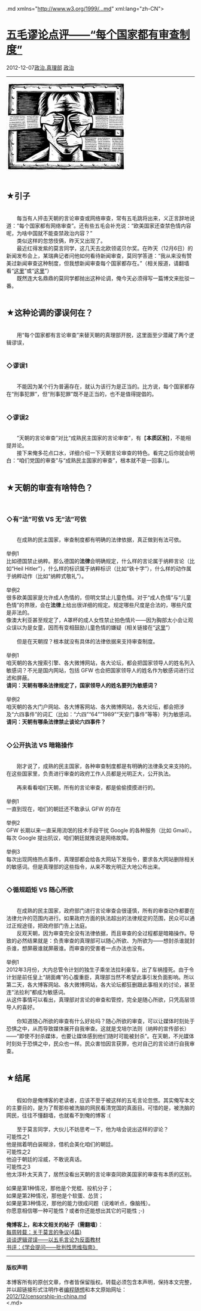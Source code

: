 <!DOCTYPE.md>
.md xmlns="http://www.w3.org/1999/...md" xml:lang="zh-CN">
<head>
<meta http-equiv="Content-Type" content="text.md; charset=utf-8" />
<meta name="generator" content="Python script by program.think@gmail.com" />
<meta name="provider" content="program-think.blogspot.com" />
<link type="text/css" rel="stylesheet" href="../../css/program-think.css" />
<title>五毛谬论点评——“每个国家都有审查制度” - 编程随想的博客</title>
</head>
<body>
<div id="main" style="width:100%;">
<h1><a href="../../index.md" title="回到首页">五毛谬论点评——“每个国家都有审查制度”</a></h1>
<div class="post-info"><span class="date-header">2012-12-07</span><a href="../../tags/E694BFE6B2BB.E79C9FE79086E983A8.md" class="tag">政治.真理部</a> <a href="../../tags/E694BFE6B2BB.md" class="tag">政治</a> </div>
<hr>
<div class="post">
<img src="../../images/2012/12/zCdhYhjTPIlqRNMT9go_WDu5CzVhZ-66V2_BwKC-YP8QX1Ho4NOkm2P0fTyjBd6h8zywCk-cSVeUTAXjYk--8LQboDkk0BJSerLv7-s9g6fg_kO4USae-hBEo7E" alt="不见图 请翻墙"><br /><br /><h2>★引子</h2><br />&#12288;&#12288;每当有人抨击天朝的言论审查或网络审查，常有五毛跳将出来，义正言辞地说道：“每个国家都有网络审查”。还有些五毛会补充说：“欧美国家还查禁色情内容呢，为啥中国就不能查禁政治内容？”<br />&#12288;&#12288;类似这样的忽悠伎俩，昨天又出现了。<br />&#12288;&#12288;最近红得发紫的莫言同学，这几天去北欧领诺贝尔奖。在昨天（12月6日）的新闻发布会上，某瑞典记者问他如何看待新闻审查，莫同学答道：<q>我从来没有赞美过新闻审查这种制度，但我想新闻审查每个国家都存在。</q>（相关报道，请翻墙看“<a href="http://www.voachinese.com/content/moyan-20121207/1560193...md" target="_blank" rel="nofollow">这里</a>”或“<a href="http://cn.nytimes.com/article/culture-arts/2012/12/06/cc06moyanpress/" target="_blank" rel="nofollow">这里</a>”）<br />&#12288;&#12288;既然连大名鼎鼎的莫同学都抛出这种论调，俺今天必须得写一篇博文来批驳一番。<a name='more'></a><!--program-think--><br /><br /><h2>★这种论调的谬误何在？</h2><br />&#12288;&#12288;用<q>每个国家都有言论审查</q>来替天朝的真理部开脱，这里面至少潜藏了两个逻辑谬误，<br /><br /><h3>◇谬误1</h3><br />&#12288;&#12288;不能因为某个行为普遍存在，就认为该行为是正当的。比方说，每个国家都存在“刑事犯罪”，但“刑事犯罪”既不是正当的，也不是值得提倡的。<br /><br /><h3>◇谬误2</h3><br />&#12288;&#12288;“天朝的言论审查”对比“成熟民主国家的言论审查”，有【<b>本质区别</b>】，不能相提并论。<br />&#12288;&#12288;接下来俺多花点口水，详细介绍一下天朝言论审查的特色。看完之后你就会明白：“咱们党国的审查”与“成熟民主国家的审查”，根本就不是一回事儿。<br /><br /><h2>★天朝的审查有啥特色？</h2><br /><h3>◇有“法”可依 VS 无“法”可依</h3><br />&#12288;&#12288;在成熟的民主国家，审查制度都有明确的法律依据，真正做到有法可依。<br /><br />举例1<br />比如德国禁止纳粹。那么德国的<b>法律</b>会明确规定，什么样的言论属于纳粹言论（比如“Heil Hitler”），什么样的标识属于纳粹标识（比如“铁十字”），什么样的动作属于纳粹动作（比如“纳粹式敬礼”）。<br /><br />举例2<br />很多欧美国家是允许成人色情的，但明文禁止儿童色情。对于“成人色情”与“儿童色情”的界限，会在<b>法律</b>上给出很详细的规定。规定哪些尺度是合法的，哪些尺度是非法的。<br />像澳大利亚甚至规定了，A罩杯的成人女性禁止拍色情片——因为胸部太小会让观众误以为是女童，因而有变相鼓励儿童色情的嫌疑（相关链接在“<a href="http://www.theregister.co.uk/2010/01/28/australian_censors/" target="_blank" rel="nofollow">这里</a>”）<br /><br />&#12288;&#12288;但是在天朝捏？根本就没有具体的法律依据来支持审查制度。<br /><br />举例1<br />咱天朝的各大搜索引擎、各大微博网站，各大论坛，都会把国家领导人的姓名列入敏感词？不光是国内网站，包括 GFW 也会把国家领导人的姓名作为敏感词进行过滤和屏蔽。<br /><b>请问：天朝有哪条法律规定了，国家领导人的姓名要列为敏感词？</b><br /><br />举例2<br />咱天朝的各大门户网站、各大博客网站、各大微博网站，各大论坛，都会把涉及“六四事件”的词汇（比如：“六四”“64”“1989”“天安门事件”等等）列为敏感词。<br /><b>请问：天朝有哪条法律禁止谈论六四事件？</b><br /><br /><h3>◇公开执法 VS 暗箱操作</h3><br />&#12288;&#12288;刚才说了，成熟的民主国家，各种审查制度都是有明确的法律条文来支持的。在这些国家里，负责进行审查的政府工作人员都是光明正大，公开执法。<br /><br />&#12288;&#12288;再来看看咱们天朝，所有的言论审查，都是偷偷摸摸进行的。<br /><br />举例1<br />一直到现在，咱们的朝廷还不敢承认 GFW 的存在<br /><br />举例2<br />GFW 长期以来一直采用流氓的技术手段干扰 Google 的各种服务（比如 Gmail）。每次 Google 提出抗议，咱们朝廷就推说是网络故障。<br /><br />举例3<br />每次出现网络热点事件，真理部都会给各大网站下发指令，要求各大网站删除相关的敏感词。但是真理部的这些指令，从来不敢光明正大地公布出来。<br /><br /><h3>◇循规蹈矩 VS 随心所欲</h3><br />&#12288;&#12288;在成熟的民主国家，政府部门进行言论审查会很谨慎，所有的审查动作都要在法律允许的范围内进行。如果政府方面的执法超出的法律规定的范围，民众可以通过正规途径，把政府部门告上法庭。<br />&#12288;&#12288;反观天朝，因为审查完全没有法律依据，而且审查的全过程都是暗箱操作。导致的必然结果就是：负责审查的真理部可以随心所欲、为所欲为——想封杀谁就封杀谁，想屏蔽谁就屏蔽谁。而审查的受害者一点办法也没有。<br /><br />举例1<br />2012年3月份，大内总管令计划的独生子乘坐法拉利豪车，出了车祸撞死。由于令计划是前任皇上“胡面瘫”的心腹重臣，真理部当然不希望此事引发负面影响。所以第二天，各大博客网站、各大微博网站，各大论坛都狂删跟此事相关的讨论，甚至连“法拉利”都成为敏感词。<br />从这件事情可以看出，真理部对言论的审查和管控，完全是随心所欲，只凭高层领导人的喜好。<br /><br />&#12288;&#12288;你知道随心所欲的审查有什么好处吗？随心所欲的审查，可以让媒体时刻处于恐惧之中，从而导致媒体展开自我审查。这就是戈培尔法则（纳粹的宣传部长）——<q>即使不封杀媒体，也要让媒体感到他们随时可能被封杀</q>。在天朝，不光媒体时刻处于恐惧之中，民众也一样。民众害怕因言获罪，也对自己的言论进行自我审查。<br /><br /><h2>★结尾</h2><br />&#12288;&#12288;假如你是俺博客的老读者，应该不至于被这样的五毛言论忽悠。其实俺写本文的主要目的，是为了帮那些被洗脑的网民看清党国的真面目。可惜的是，被洗脑的网民，往往不懂翻墙，也就看不到俺的博客 :(<br /><br />&#12288;&#12288;至于莫言同学，大伙儿不妨思考一下，他为啥会说出这样的谬论？<br />可能性之1<br />他是揣着明白装糊涂，借机会美化咱们的朝廷。<br />可能性之2<br />他迫于朝廷的淫威，不敢说真话。<br />可能性之3<br />他太淳朴太天真了，居然没看出天朝的言论审查同欧美国家的审查有本质的区别。<br /><br />如果是第1种情况，那他是个党棍、投机分子；<br />如果是第2种情况，那他是个软蛋、怂货；<br />如果是第3种情况，那他的能力很成问题（说难听点，像脑残）。<br />你愿意相信哪一种可能性？或者你还能想出其它的可能性 ;-)<br /><br /><b>俺博客上，和本文相关的帖子（需翻墙）</b>：<br /><a href="../../2012/12/weekly-share-32.md">每周转载：关于莫言的争议(4篇)</a><br /><a href="../../2011/03/logical-fallacies.md">谈谈逻辑谬误——以五毛言论为反面教材</a><br /><a href="../../2010/10/book-review-asking-right-questions.md">书评：《学会提问——批判性思维指南》</a><div class="blogger-post-footer">
</div>
<hr>
<div class="copyright">
<h4>版权声明</h4>
本博客所有的原创文章，作者皆保留版权。转载必须包含本声明，保持本文完整，并以超链接形式注明作者<a href="mailto:program.think@gmail.com">编程随想</a>和本文原始网址：<br>
<a href="2012/12/censorship-in-china.md">2012/12/censorship-in-china.md</a>
</div>
</div>
</body>
<.md>
